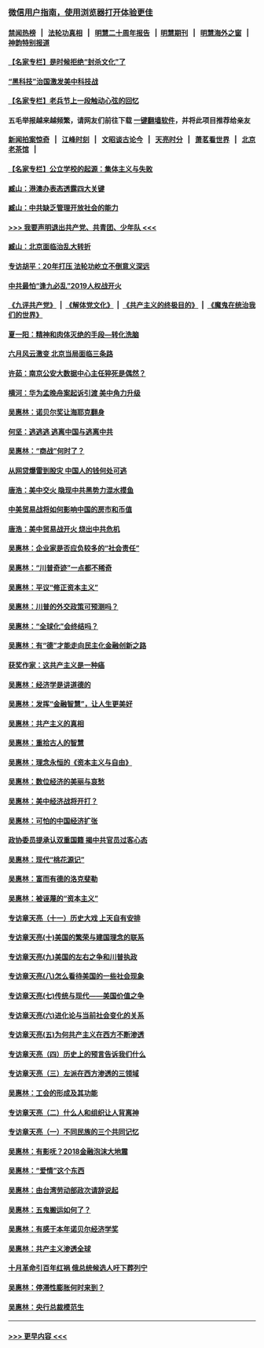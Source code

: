 ### [微信用户指南，使用浏览器打开体验更佳](https://github.com/gfw-breaker/banned-news1/blob/master/indexes/wechat-guide.md?t=0)
#### [禁闻热榜](热点新闻.md?t=0)  &nbsp;&nbsp;|&nbsp;&nbsp; [法轮功真相](https://github.com/gfw-breaker/truth/blob/master/README.md?t=0) &nbsp;&nbsp;|&nbsp;&nbsp; [明慧二十周年报告](https://github.com/gfw-breaker/mh-reports/blob/master/README.md?t=0) &nbsp;&nbsp;|&nbsp;&nbsp;[明慧期刊](https://github.com/gfw-breaker/mh-qikan) &nbsp;&nbsp;|&nbsp;&nbsp; [明慧海外之窗](https://github.com/gfw-breaker/mh-news/blob/master/README.md?t=0) &nbsp;&nbsp;|&nbsp;&nbsp; [神韵特别报道](https://github.com/gfw-breaker/mh-news/blob/master/shenyun.md?t=0)
#### [【名家专栏】是时候拒绝“封杀文化”了](../pages/nsc423/n11814093.md?t=02130022) 
#### [“黑科技”治国激发美中科技战](../pages/nsc423/n11638056.md?t=02130022) 
#### [【名家专栏】老兵节上一段触动心弦的回忆](../pages/nsc423/n11646016.md?t=02130022) 
#### 五毛举报越来越频繁，请网友们前往下载 [一键翻墙软件](https://github.com/gfw-breaker/ssr-accounts)，并将此项目推荐给亲友
#### [新闻拍案惊奇](https://github.com/gfw-breaker/banned-news1/blob/master/pages/link4.md) &nbsp;&nbsp;|&nbsp;&nbsp; [江峰时刻](https://github.com/gfw-breaker/banned-news1/blob/master/pages/link4.md) &nbsp;&nbsp;|&nbsp;&nbsp; [文昭谈古论今](https://github.com/gfw-breaker/banned-news1/blob/master/pages/link4.md) &nbsp;&nbsp;|&nbsp;&nbsp; [天亮时分](https://github.com/gfw-breaker/banned-news1/blob/master/pages/link4.md) &nbsp;&nbsp;|&nbsp;&nbsp; [萧茗看世界](https://github.com/gfw-breaker/banned-news1/blob/master/pages/link4.md) &nbsp;&nbsp;|&nbsp;&nbsp; [北京老茶馆](https://github.com/gfw-breaker/banned-news1/blob/master/pages/link4.md) &nbsp;&nbsp;|&nbsp;&nbsp; 
#### [【名家专栏】公立学校的起源：集体主义与失败](../pages/nsc423/n11601833.md?t=02130022) 
#### [臧山：港澳办表态透露四大关键](../pages/nsc423/n11421628.md?t=02130022) 
#### [臧山：中共缺乏管理开放社会的能力](../pages/nsc423/n11407457.md?t=02130022) 
#### [>>> 我要声明退出共产党、共青团、少年队 <<<](https://github.com/begood0513/goodnews/blob/master/quit/letter.md) 
#### [臧山：北京面临治乱大转折](../pages/nsc423/n11406895.md?t=02130022) 
#### [专访胡平：20年打压 法轮功屹立不倒意义深远](../pages/nsc423/n11398800.md?t=02130022) 
#### [中共最怕“逢九必乱”2019人权战开火](../pages/nsc423/n11385248.md?t=02130022) 
#### [《九评共产党》](https://github.com/begood0513/9ping.md/blob/master/README.md) &nbsp;|&nbsp; [《解体党文化》](../../../../jtdwh.md/blob/master/README.md)  &nbsp;|&nbsp; [《共产主义的终极目的》](../../../../gczydzjmd.md/blob/master/README.md) &nbsp;|&nbsp; [《魔鬼在统治我们的世界》](../../../../mgztzwmdsj.md/blob/master/README.md) 
#### [夏一阳：精神和肉体灭绝的手段—转化洗脑](../pages/nsc423/n11368250.md?t=02130022) 
#### [六月风云激变 北京当局面临三条路](../pages/nsc423/n11313668.md?t=02130022) 
#### [许茹：南京公安大数据中心主任猝死是偶然？](../pages/nsc423/n11064744.md?t=02130022) 
#### [横河：华为孟晚舟案起诉引渡 美中角力升级](../pages/nsc423/n11027230.md?t=02130022) 
#### [吴惠林：诺贝尔奖让海耶克翻身](../pages/nsc423/n10890049.md?t=02130022) 
#### [何坚：逃逃逃 逃离中国与逃离中共](../pages/nsc423/n10592891.md?t=02130022) 
#### [吴惠林：“商战”何时了？](../pages/nsc423/n10573558.md?t=02130022) 
#### [从网贷爆雷到股灾 中国人的钱何处可逃](../pages/nsc423/n10572800.md?t=02130022) 
#### [唐浩：美中交火 隐现中共黑势力混水摸鱼](../pages/nsc423/n10544040.md?t=02130022) 
#### [中美贸易战将如何影响中国的房市和币值](../pages/nsc423/n10543697.md?t=02130022) 
#### [唐浩：美中贸易战开火 烧出中共危机](../pages/nsc423/n10540126.md?t=02130022) 
#### [吴惠林：企业家是否应负较多的“社会责任”](../pages/nsc423/n10535022.md?t=02130022) 
#### [吴惠林：“川普奇迹”一点都不稀奇](../pages/nsc423/n10512808.md?t=02130022) 
#### [吴惠林：平议“修正资本主义”](../pages/nsc423/n10495724.md?t=02130022) 
#### [吴惠林：川普的外交政策可预测吗？](../pages/nsc423/n10462387.md?t=02130022) 
#### [吴惠林：“全球化”会终结吗？](../pages/nsc423/n10452838.md?t=02130022) 
#### [吴惠林：有“德”才能走向民主化金融创新之路](../pages/nsc423/n10432292.md?t=02130022) 
#### [获奖作家：这共产主义是一种癌](../pages/nsc423/n10431541.md?t=02130022) 
#### [吴惠林：经济学是讲道德的](../pages/nsc423/n10398014.md?t=02130022) 
#### [吴惠林：发挥“金融智慧”，让人生更美好](../pages/nsc423/n10375019.md?t=02130022) 
#### [吴惠林：共产主义的真相](../pages/nsc423/n10351394.md?t=02130022) 
#### [吴惠林：重拾古人的智慧](../pages/nsc423/n10337691.md?t=02130022) 
#### [吴惠林：理念永恒的《资本主义与自由》](../pages/nsc423/n10316274.md?t=02130022) 
#### [吴惠林：数位经济的美丽与哀愁](../pages/nsc423/n10292946.md?t=02130022) 
#### [吴惠林：美中经济战将开打？](../pages/nsc423/n10258825.md?t=02130022) 
#### [吴惠林：可怕的中国经济扩张](../pages/nsc423/n10219147.md?t=02130022) 
#### [政协委员提承认双重国籍 揭中共官员过客心态](../pages/nsc423/n10208809.md?t=02130022) 
#### [吴惠林：现代“桃花源记”](../pages/nsc423/n10185234.md?t=02130022) 
#### [吴惠林：富而有德的洛克斐勒](../pages/nsc423/n10142264.md?t=02130022) 
#### [吴惠林：被诬蔑的“资本主义”](../pages/nsc423/n10124816.md?t=02130022) 
#### [专访章天亮（十一）历史大戏 上天自有安排](../pages/nsc423/n10094905.md?t=02130022) 
#### [专访章天亮(十)美国的繁荣与建国理念的联系](../pages/nsc423/n10094899.md?t=02130022) 
#### [专访章天亮(九)美国的左右之争和川普执政](../pages/nsc423/n10094889.md?t=02130022) 
#### [专访章天亮(八)怎么看待美国的一些社会现象](../pages/nsc423/n10094857.md?t=02130022) 
#### [专访章天亮(七)传统与现代——美国价值之争](../pages/nsc423/n10093140.md?t=02130022) 
#### [专访章天亮(六)进化论与当前社会变化的关系](../pages/nsc423/n10092036.md?t=02130022) 
#### [专访章天亮(五)为何共产主义在西方不断渗透](../pages/nsc423/n10083620.md?t=02130022) 
#### [专访章天亮（四）历史上的预言告诉我们什么](../pages/nsc423/n10083606.md?t=02130022) 
#### [专访章天亮（三）左派在西方渗透的三领域](../pages/nsc423/n10081115.md?t=02130022) 
#### [吴惠林：工会的形成及其功能](../pages/nsc423/n10080633.md?t=02130022) 
#### [专访章天亮（二）什么人和组织让人背离神](../pages/nsc423/n10076637.md?t=02130022) 
#### [专访章天亮（一）不同民族的三个共同记忆](../pages/nsc423/n10074188.md?t=02130022) 
#### [吴惠林：有影呒？2018金融泡沫大地震](../pages/nsc423/n10040534.md?t=02130022) 
#### [吴惠林：“爱情”这个东西](../pages/nsc423/n10019423.md?t=02130022) 
#### [吴惠林：由台湾劳动部政次请辞说起](../pages/nsc423/n9979679.md?t=02130022) 
#### [吴惠林：五鬼搬运如何了？](../pages/nsc423/n9925338.md?t=02130022) 
#### [吴惠林：有感于本年诺贝尔经济学奖](../pages/nsc423/n9871883.md?t=02130022) 
#### [吴惠林：共产主义渗透全球](../pages/nsc423/n9812748.md?t=02130022) 
#### [十月革命引百年红祸 俄总统候选人吁下葬列宁](../pages/nsc423/n9810182.md?t=02130022) 
#### [吴惠林：停滞性膨胀何时来到？](../pages/nsc423/n9764136.md?t=02130022) 
#### [吴惠林：央行总裁模范生](../pages/nsc423/n9728134.md?t=02130022) 

----
#### [ >>> 更早内容 <<< ](../indexes/nsc423-earlier.md)
